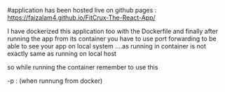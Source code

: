 #application has been hosted live on github pages : https://faizalam4.github.io/FitCrux-The-React-App/

I have dockerized this application too with the Dockerfile and finally after running the app from its container you have to use port forwarding
to be able to see your app on local system ....as running in container is not exactly same as running on local host 

so while running the container remember to use this 

-p <localhost port>:<port where application is running in container> (when runnung from docker)
